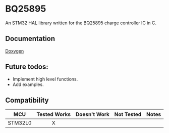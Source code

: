 # BQ25895
An STM32 HAL library written for the BQ25895 charge controller IC in C.


## Documentation

[Doxygen](https://sumantkhalate.github.io/BQ25895/)

## Future todos:

   - Implement high level functions.
   - Add examples.


## Compatibility

|        MCU        | Tested Works | Doesn't Work | Not Tested  | Notes |
|------------------ | :----------: | :----------: | :---------: | ----- |
|      STM32L0      |       X      |              |             |       |
